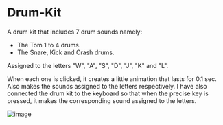 # Drum-Kit

A drum kit that includes 7 drum sounds namely:
* The Tom 1 to 4 drums.
* The Snare, Kick and Crash drums.

Assigned to the letters "W", "A", "S", "D", "J", "K" and "L".

When each one is clicked, it creates a little animation that lasts for 0.1 sec. Also makes the sounds assigned to the letters respectively. 
I have also connected the drum kit to the keyboard so that when the precise key is pressed, it makes the corresponding sound assigned to the letters.

![image](https://user-images.githubusercontent.com/80258488/192781164-9fd82804-a103-4752-9917-9b51acd91ee8.png)
